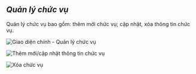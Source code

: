 ## *Quản lý chức vụ*

Quản lý chức vụ bao gồm: thêm mới chức vụ; cập nhật, xóa thông tin chức vụ.

![](/images/he_thong/chuc_vu/index.png "Giao diện chính - Quản lý chức vụ")

![](/images/he_thong/chuc_vu/create.png "Thêm mới/cập nhật thông tin chức vụ")

![](/images/he_thong/chuc_vu/delete.png "Xóa chức vụ")
